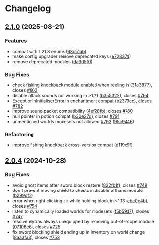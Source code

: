 # Changelog

## [2.1.0](https://github.com/kernitus/BukkitOldCombatMechanics/compare/v2.0.4...v2.1.0) (2025-08-21)


### Features

* compat with 1.21.8 enums ([68c51ab](https://github.com/kernitus/BukkitOldCombatMechanics/commit/68c51ab8803da56f477660af247c37e5171bc581))
* make config upgrader remove deprecated keys ([e728374](https://github.com/kernitus/BukkitOldCombatMechanics/commit/e72837462fb8c512c9971c1e7d9376c82f37e741))
* remove deprecated modules ([da3d5f0](https://github.com/kernitus/BukkitOldCombatMechanics/commit/da3d5f0b28990d8f654b8557e68f54f41e8b5a60))


### Bug Fixes

* check fishing knockback module enabled when reeling in ([31e3877](https://github.com/kernitus/BukkitOldCombatMechanics/commit/31e3877330cdd820173a5d89e021919b153c6988)), closes [#803](https://github.com/kernitus/BukkitOldCombatMechanics/issues/803)
* disable attack sounds not working in &gt;1.21 ([b355322](https://github.com/kernitus/BukkitOldCombatMechanics/commit/b355322f9b3f5e1c2b1e889684d6242f08ceee92)), closes [#794](https://github.com/kernitus/BukkitOldCombatMechanics/issues/794)
* ExceptionInInitialiserError in enchantment compat ([b2379cc](https://github.com/kernitus/BukkitOldCombatMechanics/commit/b2379cc17e309b035c2acb396392723f15ed3ee2)), closes [#782](https://github.com/kernitus/BukkitOldCombatMechanics/issues/782)
* improve sound packet compatibility ([4ef28fb](https://github.com/kernitus/BukkitOldCombatMechanics/commit/4ef28fb7bd63631fa4b6f0366d23dd1e159aa115)), closes [#780](https://github.com/kernitus/BukkitOldCombatMechanics/issues/780)
* null pointer in potion compat ([b30e27d](https://github.com/kernitus/BukkitOldCombatMechanics/commit/b30e27ddb32d210371152feee8d337f27ea8f495)), closes [#791](https://github.com/kernitus/BukkitOldCombatMechanics/issues/791)
* unmentioned worlds modesets not allowed [#792](https://github.com/kernitus/BukkitOldCombatMechanics/issues/792) ([95c9446](https://github.com/kernitus/BukkitOldCombatMechanics/commit/95c9446edbd0fe56bce0864798cf8d1c70865f8b))


### Refactoring

* improve fishing knockback cross-version compat ([d119c9f](https://github.com/kernitus/BukkitOldCombatMechanics/commit/d119c9f35e1a89be8fb8d03573041cfc2ae2d418))

## [2.0.4](https://github.com/kernitus/BukkitOldCombatMechanics/compare/2.0.3...v2.0.4) (2024-10-28)


### Bug Fixes

* avoid ghost items after sword block restore ([822fb1f](https://github.com/kernitus/BukkitOldCombatMechanics/commit/822fb1fa147fc49266cb9f0668869959e341982e)), closes [#749](https://github.com/kernitus/BukkitOldCombatMechanics/issues/749)
* don't prevent moving shield to chests in disable offhand module ([b299df2](https://github.com/kernitus/BukkitOldCombatMechanics/commit/b299df2d21ace1c7e88b1ee8fafb297e2a9347e8))
* error when right clicking air while holding block in &lt;1.13 ([cbc0c4b](https://github.com/kernitus/BukkitOldCombatMechanics/commit/cbc0c4bc8bf0afd56005699ce70f86ec9b637646)), closes [#754](https://github.com/kernitus/BukkitOldCombatMechanics/issues/754)
* listen to dynamically loaded worlds for modesets ([f5b59d7](https://github.com/kernitus/BukkitOldCombatMechanics/commit/f5b59d7537d410fac35fbb4e0181a61a485ae1a5)), closes [#747](https://github.com/kernitus/BukkitOldCombatMechanics/issues/747)
* resolve elytras always unequipped by removing out-of-scope module ([07106e6](https://github.com/kernitus/BukkitOldCombatMechanics/commit/07106e61a220ec4137a3de200a393cf6aaa50be7)), closes [#725](https://github.com/kernitus/BukkitOldCombatMechanics/issues/725)
* fix sword blocking shield ending up in inventory on world change ([8aa3fa3](https://github.com/kernitus/BukkitOldCombatMechanics/commit/8aa3fa33081c1e1b1a48baa484fd6946b275362b)), closes [#753](https://github.com/kernitus/BukkitOldCombatMechanics/issues/753)
